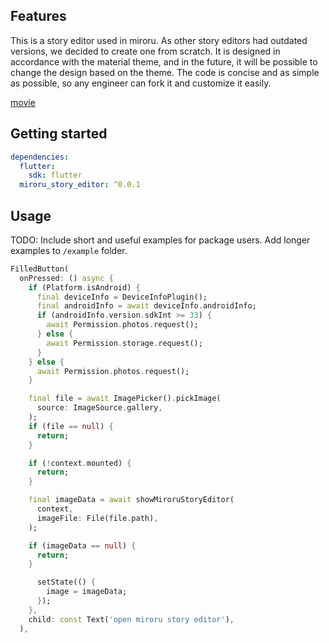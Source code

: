 ## Features

This is a story editor used in miroru. As other story editors had outdated versions, we decided to create one from scratch. It is designed in accordance with the material theme, and in the future, it will be possible to change the design based on the theme. The code is concise and as simple as possible, so any engineer can fork it and customize it easily.

[movie](https://x.com/dev__our/status/1750942975604236458?s=20)

## Getting started

```yaml
dependencies:
  flutter:
    sdk: flutter
  miroru_story_editor: ^0.0.1
```

## Usage

TODO: Include short and useful examples for package users. Add longer examples
to `/example` folder.

```dart
FilledButton(
  onPressed: () async {
    if (Platform.isAndroid) {
      final deviceInfo = DeviceInfoPlugin();
      final androidInfo = await deviceInfo.androidInfo;
      if (androidInfo.version.sdkInt >= 33) {
        await Permission.photos.request();
      } else {
        await Permission.storage.request();
      }
    } else {
      await Permission.photos.request();
    }

    final file = await ImagePicker().pickImage(
      source: ImageSource.gallery,
    );
    if (file == null) {
      return;
    }

    if (!context.mounted) {
      return;
    }

    final imageData = await showMiroruStoryEditor(
      context,
      imageFile: File(file.path),
    );

    if (imageData == null) {
      return;
    }

      setState(() {
        image = imageData;
      });
    },
    child: const Text('open miroru story editor'),
  ),
```
